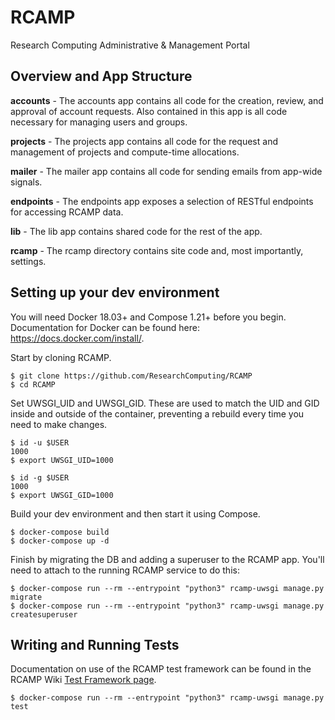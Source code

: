 # RCAMP
Research Computing Administrative &amp; Management Portal

## Overview and App Structure

**accounts** - The accounts app contains all code for the creation, review, and approval of account requests. Also contained in this app is all code necessary for managing users and groups.

**projects** - The projects app contains all code for the request and management of projects and compute-time allocations.

**mailer** - The mailer app contains all code for sending emails from app-wide signals.

**endpoints** - The endpoints app exposes a selection of RESTful endpoints for accessing RCAMP data.

**lib** - The lib app contains shared code for the rest of the app.

**rcamp** - The rcamp directory contains site code and, most importantly, settings.

## Setting up your dev environment
You will need Docker 18.03+ and Compose 1.21+ before you begin. Documentation for Docker can be found here: https://docs.docker.com/install/.

Start by cloning RCAMP.
```
$ git clone https://github.com/ResearchComputing/RCAMP
$ cd RCAMP
```
Set UWSGI_UID and UWSGI_GID. These are used to match the UID and GID inside and outside of the container, preventing a rebuild every time you need to make changes. 
```
$ id -u $USER
1000
$ export UWSGI_UID=1000

$ id -g $USER
1000
$ export UWSGI_GID=1000
```

Build your dev environment and then start it using Compose.
```
$ docker-compose build
$ docker-compose up -d
```

Finish by migrating the DB and adding a superuser to the RCAMP app. You'll need to attach to the running RCAMP service to do this:
```
$ docker-compose run --rm --entrypoint "python3" rcamp-uwsgi manage.py migrate
$ docker-compose run --rm --entrypoint "python3" rcamp-uwsgi manage.py createsuperuser
```

## Writing and Running Tests
Documentation on use of the RCAMP test framework can be found in the RCAMP Wiki [Test Framework page](https://github.com/ResearchComputing/RCAMP/wiki/Test-Framework).

```
$ docker-compose run --rm --entrypoint "python3" rcamp-uwsgi manage.py test
```

